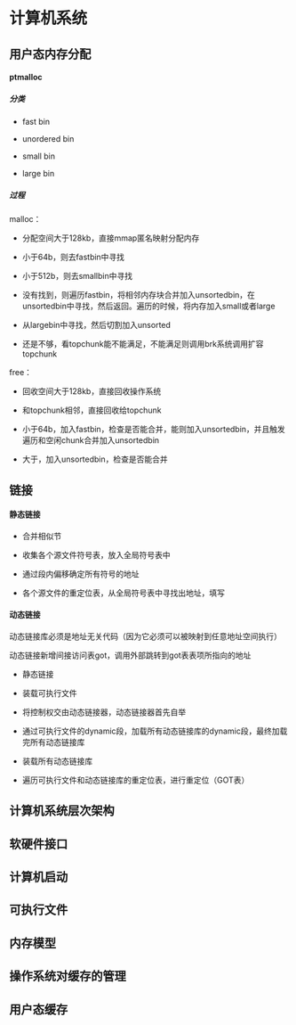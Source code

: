 # 计算机系统

## 用户态内存分配

#### ptmalloc

##### 分类

+ fast bin

+ unordered bin

+ small bin

+ large bin

##### 过程

malloc：

+ 分配空间大于128kb，直接mmap匿名映射分配内存

+ 小于64b，则去fastbin中寻找

+ 小于512b，则去smallbin中寻找

+ 没有找到，则遍历fastbin，将相邻内存块合并加入unsortedbin，在unsortedbin中寻找，然后返回。遍历的时候，将内存加入small或者large

+ 从largebin中寻找，然后切割加入unsorted

+ 还是不够，看topchunk能不能满足，不能满足则调用brk系统调用扩容topchunk

free：

+ 回收空间大于128kb，直接回收操作系统

+ 和topchunk相邻，直接回收给topchunk

+ 小于64b，加入fastbin，检查是否能合并，能则加入unsortedbin，并且触发遍历和空闲chunk合并加入unsortedbin

+ 大于，加入unsortedbin，检查是否能合并


## 链接

#### 静态链接

+ 合并相似节

+ 收集各个源文件符号表，放入全局符号表中

+ 通过段内偏移确定所有符号的地址

+ 各个源文件的重定位表，从全局符号表中寻找出地址，填写

#### 动态链接

动态链接库必须是地址无关代码（因为它必须可以被映射到任意地址空间执行）

动态链接新增间接访问表got，调用外部跳转到got表表项所指向的地址

+ 静态链接

+ 装载可执行文件

+ 将控制权交由动态链接器，动态链接器首先自举

+ 通过可执行文件的dynamic段，加载所有动态链接库的dynamic段，最终加载完所有动态链接库

+ 装载所有动态链接库

+ 遍历可执行文件和动态链接库的重定位表，进行重定位（GOT表）



## 计算机系统层次架构

## 软硬件接口

## 计算机启动

## 可执行文件

## 内存模型

## 操作系统对缓存的管理

## 用户态缓存






